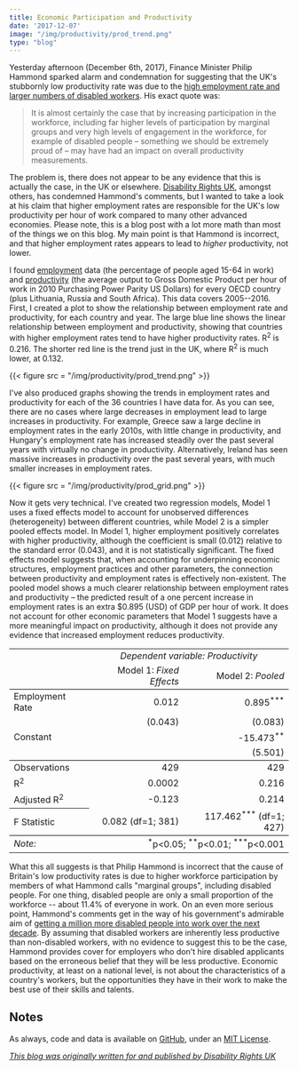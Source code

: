 ```yaml
---
title: Economic Participation and Productivity
date: '2017-12-07'
image: "/img/productivity/prod_trend.png"
type: "blog"
---
```


Yesterday afternoon (December 6th, 2017), Finance Minister Philip Hammond sparked alarm and condemnation for suggesting that the UK's stubbornly low productivity rate was due to the [high employment rate and larger numbers of disabled workers](https://www.theguardian.com/politics/2017/dec/07/philip-hammond-causes-storm-with-remarks-about-disabled-workers). His exact quote was:

> It is almost certainly the case that by increasing participation in the workforce, including far higher levels of participation by marginal groups and very high levels of engagement in the workforce, for example of disabled people – something we should be extremely proud of – may have had an impact on overall productivity measurements.

The problem is, there does not appear to be any evidence that this is actually the case, in the UK or elsewhere. [Disability Rights UK](https://www.disabilityrightsuk.org/news/2017/december/dr-uk-condemns-philip-hammonds-comments-disabled-peoples-productivity), amongst others, has condemned Hammond's comments, but I wanted to take a look at his claim that higher employment rates are responsible for the UK's low productivity per hour of work compared to many other advanced economies. Please note, this is a blog post with a lot more math than most of the things we on this blog. My main point is that Hammond is incorrect, and that higher employment rates appears to lead to _higher_ productivity, not lower.

I found [employment](https://data.oecd.org/emp/employment-rate.htm) data (the percentage of people aged 15-64 in work) and [productivity](http://stats.oecd.org/Index.aspx?DataSetCode=PDB_LV) (the average output to Gross Domestic Product per hour of work in 2010 Purchasing Power Parity US Dollars) for every OECD country (plus Lithuania, Russia and South Africa). This data covers 2005--2016. First, I created a plot to show the relationship between employment rate and productivity, for each country and year. The large blue line shows the linear relationship between employment and productivity, showing that countries with higher employment rates tend to have higher productivity rates. R<sup>2</sup> is 0.216. The shorter red line is the trend just in the UK, where R<sup>2</sup> is much lower, at 0.132.

{{< figure src = "/img/productivity/prod_trend.png" >}}

I've also produced graphs showing the trends in employment rates and productivity for each of the 36 countries I have data for. As you can see, there are no cases where large decreases in employment lead to large increases in productivity. For example, Greece saw a large decline in employment rates in the early 2010s, with little change in productivity, and Hungary's employment rate has increased steadily over the past several years with virtually no change in productivity. Alternatively, Ireland has seen massive increases in productivity over the past several years, with much smaller increases in employment rates.

{{< figure src = "/img/productivity/prod_grid.png" >}}

Now it gets very technical. I've created two regression models, Model 1 uses a fixed effects model to account for unobserved differences (heterogeneity) between different countries, while Model 2 is a simpler pooled effects model. In Model 1, higher employment positively correlates with higher productivity, although the coefficient is small (0.012) relative to the standard error (0.043), and it is not statistically significant. The fixed effects model suggests that, when accounting for underpinning economic structures, employment practices and other parameters, the connection between productivity and employment rates is effectively non-existent. The pooled model shows a much clearer relationship between employment rates and productivity –  the predicted result of a one percent increase in employment rates is an extra $0.895 (USD) of GDP per hour of work. It does not account for other economic parameters that Model 1 suggests have a more meaningful impact on productivity, although it does not provide any evidence that increased employment reduces productivity.

<table style="text-align:center">

<tbody>

<td style="text-align:left"></td>

<td colspan="2"><em>Dependent variable: Productivity</em></td>

</tr>

<tr>

<td style="text-align:left; border-bottom: 1px solid black"></td>

<td style="text-align:right; border-bottom: 1px solid black">Model 1: <em>Fixed Effects</em></td>

<td style="text-align:right; border-bottom: 1px solid black">Model 2: <em>Pooled</em></td>

</tr>

<tr>

<td style="text-align:left">Employment Rate</td>

<td style="text-align:right">0.012</td>

<td style="text-align:right">0.895<sup>***</sup></td>

</tr>

<tr>

<td style="text-align:left"></td>

<td style="text-align:right">(0.043)</td>

<td style="text-align:right">(0.083)</td>

</tr>

<tr>

<td style="text-align:left">Constant</td>

<td></td>

<td style="text-align:right">-15.473<sup>**</sup></td>

</tr>

<tr>

<td style="text-align:left; border-bottom: 1px solid black"></td>

<td style="text-align:right; border-bottom: 1px solid black"></td>

<td style="text-align:right; border-bottom: 1px solid black">(5.501)</td>

</tr>

<tr>

<td style="text-align:left">Observations</td>

<td style="text-align:right">429</td>

<td style="text-align:right">429</td>

</tr>

<tr>

<td style="text-align:left">R<sup>2</sup></td>

<td style="text-align:right">0.0002</td>

<td style="text-align:right">0.216</td>

</tr>

<tr>

<td style="text-align:left">Adjusted R<sup>2</sup></td>

<td style="text-align:right">-0.123</td>

<td style="text-align:right">0.214</td>

</tr>

<tr>

<th style="text-align:left;font-weight:normal; border-bottom: 1px solid black">F Statistic</th>

<td style="text-align:right; border-bottom: 1px solid black">0.082 (df=1; 381)</td>

<td style="text-align:right; border-bottom: 1px solid black">117.462<sup>***</sup> (df=1; 427)</td>

</tr>

<tr>

<td style="text-align:left"><em>Note:</em></td>

<td colspan="2" style="text-align:right"><sup>*</sup>p<0.05; <sup>**</sup>p<0.01; <sup>***</sup>p<0.001</td>

</tr>

</tbody>

</table>

What this all suggests is that Philip Hammond is incorrect that the cause of Britain's low productivity rates is due to higher workforce participation by members of what Hammond calls "marginal groups", including disabled people. For one thing, disabled people are only a small proportion of the workforce -- about 11.4% of everyone in work. On an even more serious point, Hammond's comments get in the way of his government's admirable aim of [getting a million more disabled people into work over the next decade](https://www.gov.uk/government/publications/improving-lives-the-future-of-work-health-and-disability). By assuming that disabled workers are inherently less productive than non-disabled workers, with no evidence to suggest this to be the case, Hammond provides cover for employers who don't hire disabled applicants based on the erroneous belief that they will be less productive. Economic productivity, at least on a national level, is not about the characteristics of a country's workers, but the opportunities they have in their work to make the best use of their skills and talents.

## Notes

As always, code and data is available on [GitHub](https://github.com/evanodell/productivity-trap), under an [MIT License](https://github.com/evanodell/productivity-trap/blob/master/LICENSE).

*[This blog was originally written for and published by Disability Rights UK](https://disabilityrightsuk.blogspot.co.uk/2017/12/britains-low-productivity-rates-are-not.html)*
